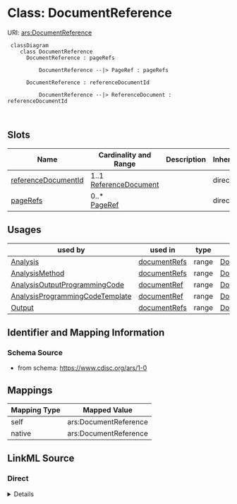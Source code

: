 # Class: DocumentReference



URI: [ars:DocumentReference](https://www.cdisc.org/ars/1-0/DocumentReference)



```mermaid
 classDiagram
    class DocumentReference
      DocumentReference : pageRefs
        
          DocumentReference --|> PageRef : pageRefs
        
      DocumentReference : referenceDocumentId
        
          DocumentReference --|> ReferenceDocument : referenceDocumentId
        
      
```




<!-- no inheritance hierarchy -->


## Slots

| Name | Cardinality and Range | Description | Inheritance |
| ---  | --- | --- | --- |
| [referenceDocumentId](referenceDocumentId.md) | 1..1 <br/> [ReferenceDocument](ReferenceDocument.md) |  | direct |
| [pageRefs](pageRefs.md) | 0..* <br/> [PageRef](PageRef.md) |  | direct |





## Usages

| used by | used in | type | used |
| ---  | --- | --- | --- |
| [Analysis](Analysis.md) | [documentRefs](documentRefs.md) | range | [DocumentReference](DocumentReference.md) |
| [AnalysisMethod](AnalysisMethod.md) | [documentRefs](documentRefs.md) | range | [DocumentReference](DocumentReference.md) |
| [AnalysisOutputProgrammingCode](AnalysisOutputProgrammingCode.md) | [documentRef](documentRef.md) | range | [DocumentReference](DocumentReference.md) |
| [AnalysisProgrammingCodeTemplate](AnalysisProgrammingCodeTemplate.md) | [documentRef](documentRef.md) | range | [DocumentReference](DocumentReference.md) |
| [Output](Output.md) | [documentRefs](documentRefs.md) | range | [DocumentReference](DocumentReference.md) |






## Identifier and Mapping Information







### Schema Source


* from schema: https://www.cdisc.org/ars/1-0





## Mappings

| Mapping Type | Mapped Value |
| ---  | ---  |
| self | ars:DocumentReference |
| native | ars:DocumentReference |





## LinkML Source

<!-- TODO: investigate https://stackoverflow.com/questions/37606292/how-to-create-tabbed-code-blocks-in-mkdocs-or-sphinx -->

### Direct

<details>
```yaml
name: DocumentReference
from_schema: https://www.cdisc.org/ars/1-0
rank: 1000
slots:
- referenceDocumentId
- pageRefs

```
</details>

### Induced

<details>
```yaml
name: DocumentReference
from_schema: https://www.cdisc.org/ars/1-0
rank: 1000
attributes:
  referenceDocumentId:
    name: referenceDocumentId
    from_schema: https://www.cdisc.org/ars/1-0
    rank: 1000
    alias: referenceDocumentId
    owner: DocumentReference
    domain_of:
    - DocumentReference
    range: ReferenceDocument
    required: true
    inlined: false
  pageRefs:
    name: pageRefs
    from_schema: https://www.cdisc.org/ars/1-0
    rank: 1000
    multivalued: true
    alias: pageRefs
    owner: DocumentReference
    domain_of:
    - DocumentReference
    range: PageRef
    inlined: true
    inlined_as_list: true
    any_of:
    - range: PageNumberListRef
    - range: PageNumberRangeRef
    - range: PageNameRef

```
</details>